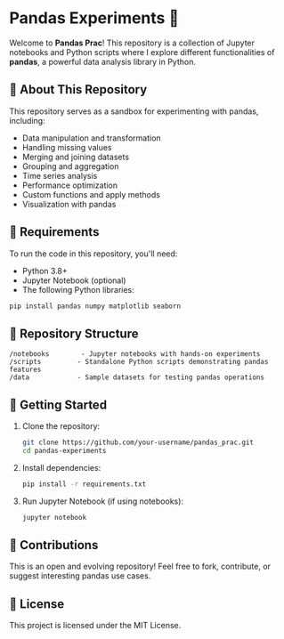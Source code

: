 # Pandas Experiments 🐼

Welcome to **Pandas Prac**! This repository is a collection of Jupyter notebooks and Python scripts where I explore different functionalities of **pandas**, a powerful data analysis library in Python.

## 📌 About This Repository

This repository serves as a sandbox for experimenting with pandas, including:

- Data manipulation and transformation
- Handling missing values
- Merging and joining datasets
- Grouping and aggregation
- Time series analysis
- Performance optimization
- Custom functions and apply methods
- Visualization with pandas

## 🔧 Requirements

To run the code in this repository, you'll need:

- Python 3.8+
- Jupyter Notebook (optional)
- The following Python libraries:

```bash
pip install pandas numpy matplotlib seaborn
```

## 📂 Repository Structure

```
/notebooks        - Jupyter notebooks with hands-on experiments
/scripts         - Standalone Python scripts demonstrating pandas features
/data            - Sample datasets for testing pandas operations
```

## 🚀 Getting Started

1. Clone the repository:

   ```bash
   git clone https://github.com/your-username/pandas_prac.git
   cd pandas-experiments
   ```

2. Install dependencies:

   ```bash
   pip install -r requirements.txt
   ```

3. Run Jupyter Notebook (if using notebooks):

   ```bash
   jupyter notebook
   ```

## 🤝 Contributions

This is an open and evolving repository! Feel free to fork, contribute, or suggest interesting pandas use cases.

## 📜 License

This project is licensed under the MIT License.

